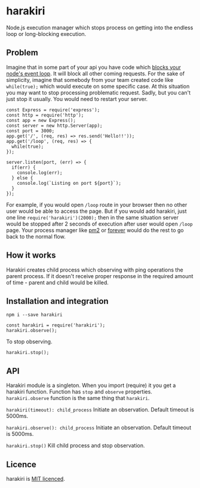 harakiri
========================
Node.js execution manager which stops process on getting into the endless loop or long-blocking execution.

Problem
-----------
Imagine that in some part of your api you have code which <a href="https://nodejs.org/en/docs/guides/dont-block-the-event-loop/">blocks your node's event loop</a>. It will block all other coming requests.
For the sake of simplicity, imagine that somebody from your team created code like `while(true);` which would execute on some specific case.
At this situation you may want to stop processing problematic request. Sadly, but you can't just stop it usually. You would need to restart your server.

```
const Express = require('express');
const http = require('http');
const app = new Express();
const server = new http.Server(app);
const port = 3000;
app.get('/', (req, res) => res.send('Hello!!'));
app.get('/loop', (req, res) => {
  while(true);
});

server.listen(port, (err) => {
  if(err) {
    console.log(err);
  } else {
    console.log(`Listing on port ${port}`);
  }
});
```
For example, if you would open `/loop` route in your browser then no other user would be able to access the page. But if you would add harakiri, just one line `require('harakiri')(2000);` then in the same situation server would be stopped after 2 seconds of execution after user would open `/loop` page. Your process manager like <a href="http://pm2.keymetrics.io/">pm2</a> or <a href="https://github.com/foreverjs/forever">forever</a> would do the rest to go back to the normal flow.


How it works
-----------
Harakiri creates child process which observing with ping operations the parent process. If it doesn't receive proper response in the required amount of time - parent and child would be killed.


Installation and integration
-----------
```
npm i --save harakiri
````

```
const harakiri = require('harakiri');
harakiri.observe();
```

To stop observing.
```
harakiri.stop();
```

API
-----------
Harakiri module is a singleton. When you import (require) it you get a harakiri function. Function has `stop` and `observe` properties.
`harakiri.observe` function is the same thing that `harakiri`.

`harakiri(timeout): child_process`
Initiate an observation. Default timeout is 5000ms.

`harakiri.observe(): child_process`
Initiate an observation. Default timeout is 5000ms.

`harakiri.stop()`
Kill child process and stop observation.

Licence
-----------
harakiri is [MIT licenсed](./LICENСE).
